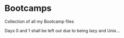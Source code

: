 # Bootcamps
Collection of all my Bootcamp files

Days 0 and 1 shall be left out due to being lazy and Unix...
